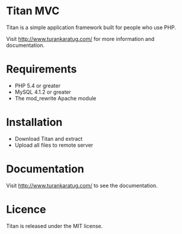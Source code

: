 # Titan MVC
Titan is a simple application framework built for people who use PHP.

Visit http://www.turankaratug.com/ for more information and documentation.

# Requirements
* PHP 5.4 or greater
* MySQL 4.1.2 or greater
* The mod_rewrite Apache module

# Installation
* Download Titan and extract
* Upload all files to remote server

# Documentation
Visit http://www.turankaratug.com/ to see the documentation.

# Licence
Titan is released under the MIT license.

